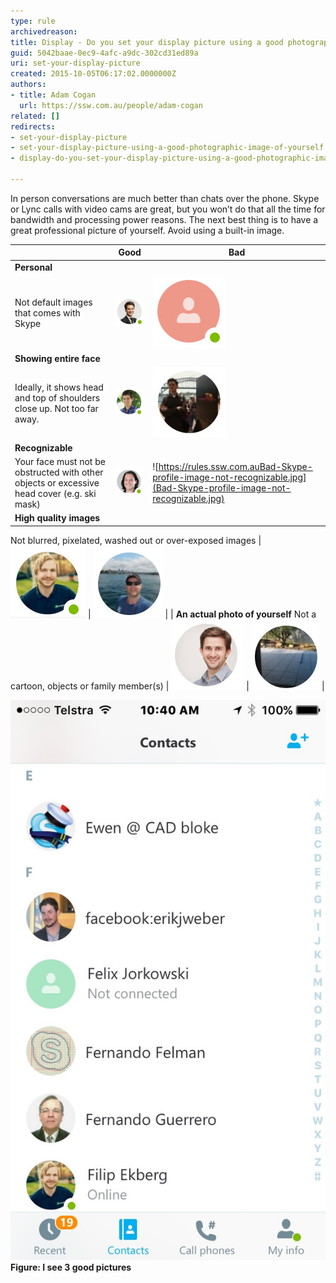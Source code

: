 ```yaml
---
type: rule
archivedreason: 
title: Display - Do you set your display picture using a good photographic image of yourself?
guid: 5042baae-0ec9-4afc-a9dc-302cd31ed89a
uri: set-your-display-picture
created: 2015-10-05T06:17:02.0000000Z
authors:
- title: Adam Cogan
  url: https://ssw.com.au/people/adam-cogan
related: []
redirects:
- set-your-display-picture
- set-your-display-picture-using-a-good-photographic-image-of-yourself
- display-do-you-set-your-display-picture-using-a-good-photographic-image-of-yourself

---
```


In person conversations are much better than chats over the phone. Skype or Lync calls with video cams are great, but you won’t do that all the time for bandwidth and processing power reasons. The next best thing is to have a great professional picture of yourself. Avoid using a built-in image.

<!--endintro-->


| | **Good**  | **Bad**  |
| --- | --- | --- |
| **Personal** 
Not default images that comes with Skype | ![Good Skype profile image](Good-Skype-profile-image.jpg) | ![Bad Skype profile  - using default image](Bad-Skype-profile-image-default.jpg) |
| **Showing entire face** 
Ideally, it shows head and top of shoulders close up. Not too far away. | ![Well framed Skype-image](Good-Skype-well-framed-image.jpg) | ![Bad Skype image - picture taken from too far away](Bad-Skype-profile-image-too-far-away.jpg) |
| **Recognizable** 
Your face must not be obstructed with other objects or excessive head cover (e.g. ski mask) | ![Good example - you should be recognizable in your picture](Good-Skype-personal-image.jpg) | ![https://rules.ssw.com.auBad-Skype-profile-image-not-recognizable.jpg](Bad-Skype-profile-image-not-recognizable.jpg) |
| **High quality images** 

Not blurred, pixelated, washed out or over-exposed images | ![](Good-Skype-high-quality.jpg) | ![Bad-Skype-profile-image-blurry](Bad-Skype-profile-image-blurry.jpg) |
| **An actual photo of yourself** 
Not a cartoon, objects or family member(s) | ![](Good-Skype-actual-person.jpg) | ![Bad-Skype-profile-use-image-of-yourself](Bad-Skype-profile-use-image-of-yourself.jpg) |


![](Skype-screenshot.jpg)
 **Figure: I see 3 good pictures**
